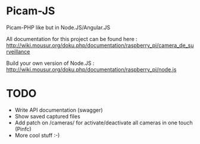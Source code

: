 # Picam-JS
Picam-PHP like but in Node.JS/Angular.JS

All documentation for this project can be found here : http://wiki.mousur.org/doku.php/documentation/raspberry_pi/camera_de_surveillance

Build your own version of Node.JS : http://wiki.mousur.org/doku.php/documentation/raspberry_pi/node.js

# TODO
- Write API documentation (swagger)
- Show saved captured files
- Add patch on /cameras/ for activate/deactivate all cameras in one touch (Pinfc)
- More cool stuff :-)
